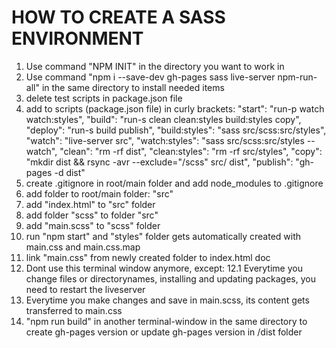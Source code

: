 # HOW TO CREATE A SASS ENVIRONMENT

1. Use command "NPM INIT" in the directory you want to work in
2. Use command "npm i --save-dev gh-pages sass live-server npm-run-all" in the same directory to install needed items
3. delete test scripts in package.json file
4. add to scripts (package.json file) in curly brackets:
   "start": "run-p watch watch:styles",
   "build": "run-s clean clean:styles build:styles copy",
   "deploy": "run-s build publish",
   "build:styles": "sass src/scss:src/styles",
   "watch": "live-server src",
   "watch:styles": "sass src/scss:src/styles --watch",
   "clean": "rm -rf dist",
   "clean:styles": "rm -rf src/styles",
   "copy": "mkdir dist && rsync -avr --exclude=\"/scss\" src/ dist",
   "publish": "gh-pages -d dist"
5. create .gitignore in root/main folder and add node_modules to .gitignore
6. add folder to root/main folder: "src"
7. add "index.html" to "src" folder
8. add folder "scss" to folder "src"
9. add "main.scss" to "scss" folder
10. run "npm start" and "styles" folder gets automatically created with main.css and main.css.map
11. link "main.css" from newly created folder to index.html doc
12. Dont use this terminal window anymore, except:
    12.1 Everytime you change files or directorynames, installing and updating packages, you need to restart the liveserver
13. Everytime you make changes and save in main.scss, its content gets transferred to main.css
14. "npm run build" in another terminal-window in the same directory to create gh-pages version or update gh-pages version in /dist folder
